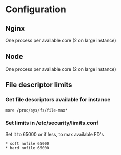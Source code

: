# Configuration

## Nginx

One process per available core (2 on large instance)

## Node

One process per available core (2 on large instance)

## File descriptor limits

### Get file descriptors available for instance

    more /proc/sys/fs/file-max*

### Set limits in /etc/security/limits.conf

Set it to 65000 or if less, to max available FD's

    * soft nofile 65000
    * hard nofile 65000
